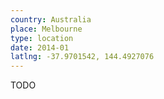 ```yaml
---
country: Australia
place: Melbourne
type: location
date: 2014-01
latlng: -37.9701542, 144.4927076
---
```


TODO

